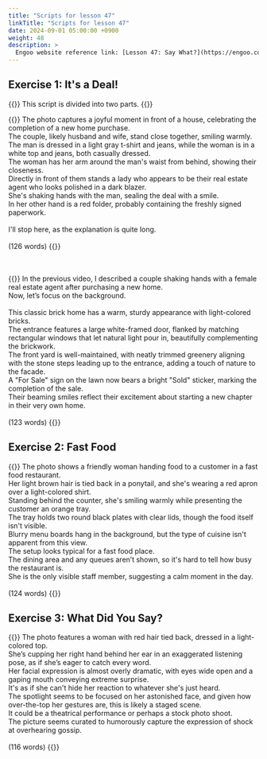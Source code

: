 ```yaml
---
title: "Scripts for lesson 47"
linkTitle: "Scripts for lesson 47"
date: 2024-09-01 05:00:00 +0900
weight: 48
description: >
  Engoo website reference link: [Lesson 47: Say What?](https://engoo.com/app/lessons/describing-pictures-intermediate-describing-pictures-say-what/kkf5qE6cEeeh8B8I6rR9iQ?category_id=P_HriMOnEeifo0O-yMP42w&course_id=ZZasjsOnEeiHZVOMC0VfdA)
---
```


## Exercise 1: It's a Deal!

{{<alert>}}
This script is divided into two parts.
{{</alert>}}

{{<card header="**1st script**">}}
The photo captures a joyful moment in front of a house, celebrating the completion of a new home purchase. <br/>
The couple, likely husband and wife, stand close together, smiling warmly. <br/>
The man is dressed in a light gray t-shirt and jeans, while the woman is in a white top and jeans, both casually dressed. <br/>
The woman has her arm around the man's waist from behind, showing their closeness. <br/>
Directly in front of them stands a lady who appears to be their real estate agent who looks polished in a dark blazer.<br/>
She's shaking hands with the man, sealing the deal with a smile. <br/>
In her other hand is a red folder, probably containing the freshly signed paperwork.<br/>
<br/>
I'll stop here, as the explanation is quite long.<br/>
<br/>
(126 words)
{{</card>}}

　

{{<card header="**2nd script**">}}
In the previous video, I described a couple shaking hands with a female real estate agent after purchasing a new home. <br/>
Now, let’s focus on the background.<br/>
<br/>
This classic brick home has a warm, sturdy appearance with light-colored bricks. <br/>
The entrance features a large white-framed door, flanked by matching rectangular windows that let natural light pour in, beautifully complementing the brickwork. <br/>
The front yard is well-maintained, with neatly trimmed greenery aligning with the stone steps leading up to the entrance, adding a touch of nature to the facade. <br/>
A "For Sale" sign on the lawn now bears a bright "Sold" sticker, marking the completion of the sale.<br/>
Their beaming smiles reflect their excitement about starting a new chapter in their very own home.<br/>
<br/>
(123 words)
{{</card>}}


## Exercise 2: Fast Food

{{<card header="**Script**">}}
The photo shows a friendly woman handing food to a customer in a fast food restaurant.<br/>
Her light brown hair is tied back in a ponytail, and she's wearing a red apron over a light-colored shirt.<br/>
Standing behind the counter, she's smiling warmly while presenting the customer an orange tray. <br/>
The tray holds two round black plates with clear lids, though the food itself isn't visible.<br/>
Blurry menu boards hang in the background, but the type of cuisine isn't apparent from this view. <br/>
The setup looks typical for a fast food place.<br/>
The dining area and any queues aren’t shown, so it's hard to tell how busy the restaurant is. <br/>
She is the only visible staff member, suggesting a calm moment in the day.<br/>
<br/>
(124 words)
{{</card>}}


## Exercise 3: What Did You Say?

{{<card header="**Script**">}}
The photo features a woman with red hair tied back, dressed in a light-colored top. <br/>
She’s cupping her right hand behind her ear in an exaggerated listening pose, as if she’s eager to catch every word. <br/>
Her facial expression is almost overly dramatic, with eyes wide open and a gaping mouth conveying extreme surprise.<br/>
It's as if she can't hide her reaction to whatever she's just heard.<br/>
The spotlight seems to be focused on her astonished face, and given how over-the-top her gestures are, this is likely a staged scene.<br/>
It could be a theatrical performance or perhaps a stock photo shoot.<br/>
The picture seems curated to humorously capture the expression of shock at overhearing gossip.<br/>
<br/>
(116 words)
{{</card>}}
